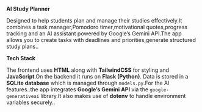 **AI Study Planner**

Designed to help students plan and manage their studies effectively.It combines a task manager,Pomodoro timer,motivational quotes,progress tracking and an AI assistant powered by Google’s Gemini API.The app allows you to create tasks with deadlines and priorities,generate structured study plans..

**Tech Stack**

The frontend uses **HTML** along with **TailwindCSS** for styling and **JavaScript**.On the backend it runs on **Flask (Python)**. Data is stored in a **SQLite database** which is managed through `models.py`.For the AI features..the app integrates **Google’s Gemini API** via the `google-generativeai` library.It also makes use of **dotenv** to handle environment variables securely.. 

